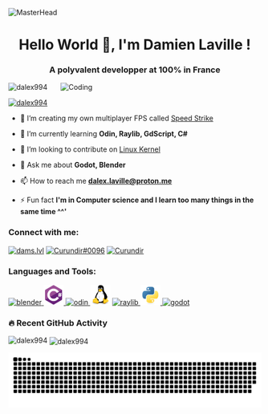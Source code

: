 ![MasterHead](https://external-content.duckduckgo.com/iu/?u=https%3A%2F%2Fcdn.weasyl.com%2F~fluffkevlar%2Fsubmissions%2F30165%2Fefb64790c6059bf9f32f9922bdfd36fad18bdd135aff5f67e99a7f0f29749042%2Ffluffkevlar-starfield-gif.gif&f=1&nofb=1&ipt=a9de411664d88a83ec9d8c5687d042bcf3bea032065b4f12ecbb4086d9a2b66f&ipo=images)

<h1 align="center">Hello World 👋, I'm Damien Laville !</h1>
<h3 align="center">A polyvalent developper at 100% in France</h3>
<img align="right" alt="Coding" width="400" src="https://external-content.duckduckgo.com/iu/?u=https%3A%2F%2Fimages.squarespace-cdn.com%2Fcontent%2Fv1%2F5769fc401b631bab1addb2ab%2F1541580611624-TE64QGKRJG8SWAIUS7NS%2Fcoding-freak.gif&f=1&nofb=1&ipt=19a735a0ad1ce99de3c947ca80bb61bae748af73404468e41ffd54815e9c0f33&ipo=images">

<p align="left"> <img src="https://komarev.com/ghpvc/?username=dalex994&label=Profile%20views&color=0e75b6&style=flat" alt="dalex994" /> </p>

<p align="left"> <a href="https://github.com/ryo-ma/github-profile-trophy"><img src="https://github-profile-trophy.vercel.app/?username=dalex994" alt="dalex994" /></a> </p>


- 👯 I’m creating my own multiplayer FPS called [Speed Strike](https://github.com/Dalex994/Speed-Strike)

- 🌱 I’m currently learning **Odin, Raylib, GdScript, C#**

- 🤝 I’m looking to contribute on [Linux Kernel](https://github.com/torvalds/linux)

- 💬 Ask me about **Godot, Blender**

- 📫 How to reach me **dalex.laville@proton.me**

- ⚡ Fun fact **I'm in Computer science and I learn too many things in the same time ^^'**

<h3 align="left">Connect with me:</h3>
<p align="left">
<a href="https://instagram.com/dams.lvl" target="blank"><img align="center" src="https://raw.githubusercontent.com/rahuldkjain/github-profile-readme-generator/master/src/images/icons/Social/instagram.svg" alt="dams.lvl" height="30" width="40" /></a>
<a href="https://discord.gg/Curundir#0096" target="blank"><img align="center" src="https://raw.githubusercontent.com/rahuldkjain/github-profile-readme-generator/master/src/images/icons/Social/discord.svg" alt="Curundir#0096" height="40" width="50" /></a>
<a href="https://ko-fi.com/curundir" target="blank"><img align="center" src="https://storage.ko-fi.com/cdn/useruploads/post/aab9d56e-b1a0-407c-8c37-5600fc8ab906_ko-ficircle.png" alt="Curundir" height="50" width="50" /></a>
</p>

<h3 align="left">Languages and Tools:</h3>
<p align="left"> 
  <a href="https://www.blender.org/" target="_blank" rel="noreferrer"> <img src="https://download.blender.org/branding/community/blender_community_badge_white.svg" alt="blender" width="40" height="40"/> </a> 
  <a href="https://www.w3schools.com/cs/" target="_blank" rel="noreferrer"> <img src="https://raw.githubusercontent.com/devicons/devicon/master/icons/csharp/csharp-original.svg" alt="csharp" width="40" height="40"/> </a> 
  <a href="https://odin-lang.org/" target="_blank" rel="noreferrer"> <img src="https://odin-lang.org/images/logo-slim.png" alt="odin" width="60" height="40"/> </a> 
  <img src="https://raw.githubusercontent.com/devicons/devicon/master/icons/linux/linux-original.svg" alt="linux" width="40" height="40"/> </a> 
  <a href="https://www.raylib.com" target="_blank" rel="noreferrer"> <img src="http://upload.wikimedia.org/wikipedia/commons/f/f4/Raylib_logo.png" alt="raylib" width="40" height="40"/> </a>
  <a href="https://www.python.org" target="_blank" rel="noreferrer"> <img src="https://raw.githubusercontent.com/devicons/devicon/master/icons/python/python-original.svg" alt="python" width="40" height="40"/> </a>  
  <a href="https://godotengine.org/" target="_blank" rel="noreferrer"> <img src="https://filehulk.com/wp-content/uploads/2020/08/Godot-Picture.png" alt="godot" width="40" height="40"/> </a>
  </p>

### 🔥 Recent GitHub Activity




<p><img align="left" src="https://github-readme-stats.vercel.app/api/top-langs?username=dalex994&show_icons=true&locale=en&layout=compact" alt="dalex994" /></p>

<p>&nbsp;<img align="center" src="https://github-readme-stats.vercel.app/api?username=dalex994&show_icons=true&locale=en" alt="dalex994" /></p>

<picture>
  <source media="(prefers-color-scheme: dark)" srcset="https://raw.githubusercontent.com/Dalex994/Dalex994/output/github-snake-dark.svg" />
  <source media="(prefers-color-scheme: light)" srcset="https://raw.githubusercontent.com/Dalex994/Dalex994/output/github-snake.svg" />
  <img alt="github-snake" src="https://raw.githubusercontent.com/Dalex994/Dalex994/output/github-snake.svg" />
</picture>



